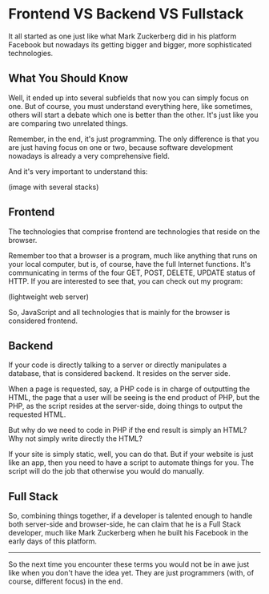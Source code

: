 # Frontend VS Backend VS Fullstack
It all started as one just like what Mark Zuckerberg
did in his platform Facebook but nowadays its getting
bigger and bigger, more sophisticated technologies.

## What You Should Know
Well, it ended up into several subfields that now
you can simply focus on one. But of course, you must
understand everything here, like sometimes,
others will start a debate which one is better than
the other. It's just like you are comparing two
unrelated things.

Remember, in the end, it's just programming. 
The only difference is that you are just having
focus on one or two, because software development
nowadays is already a very comprehensive field.

And it's very important to understand this:

(image with several stacks)

## Frontend
The technologies that comprise frontend are
technologies that reside on the browser.

Remember too that a browser is a program,
much like anything that runs on your local
computer, but is, of course, have the full
Internet functions. It's communicating
in terms of the four GET, POST, DELETE, UPDATE
status of HTTP. If you are interested to see
that, you can check out my program:

(lightweight web server)

So, JavaScript and all technologies that
is mainly for the browser is considered frontend.

## Backend
If your code is directly talking to a server
or directly manipulates a database, that is 
considered backend. It resides on the server
side.

When a page is requested, say, a PHP code
is in charge of outputting the HTML,
the page that a user will be seeing is the 
end product of PHP, but the PHP, as the 
script resides at the server-side,
doing things to output the requested HTML.

But why do we need to code in PHP if
the end result is simply an HTML? 
Why not simply write directly the HTML?

If your site is simply static, well, you can
do that. But if your website is just like
an app, then you need to have a script
to automate things for you. The script
will do the job that otherwise you would
do manually.

## Full Stack
So, combining things together, if a 
developer is talented enough to handle
both server-side and browser-side, he
can claim that he is a Full Stack developer,
much like Mark Zuckerberg when he built
his Facebook in the early days of this platform.

---
So the next time you encounter these terms
you would not be in awe just like
when you don't have the idea yet. They
are just programmers (with, of course,
different focus) in the end.

